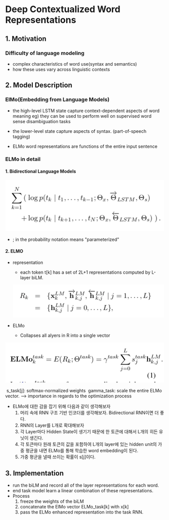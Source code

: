 # Deep Contextualized Word Representations





## 1. Motivation

### Difficulty of language modeling

+ complex characteristics of word use(syntax and semantics)
+ how these uses vary across linguistic contexts



## 2. Model Description

### ElMo(Embedding from Language Models)

+ the high-level LSTM state capture context-dependent aspects of word meaning 
  eg) they can be used to perform well on supervised word sense disambiguation tasks
+ the lower-level state capture aspects of syntax. (part-of-speech tagging)

+ ELMo word representations are functions of the entire input sentence



### ELMo in detail

#### 1. Bidirectional Language Models

![biLM](./../images/biLM.png)

+ ;  in the probability notation means "parameterized"



#### 2. ELMO

+ representation

  + each token t[k] has a set of 2L+1 representations computed by L-layer biLM.

  

  ![representation](./../images/representation.png)

  

+ ELMo
  
  + Collapses all alyers in R into a single vector

![elmo_formula](./../images/ELMo_formula.png)

​				s_task[j]: softmax-normalized weights 
​				gamma_task: scale the entire ELMo vector. --> importance in regards to the optimization process	



+ ELMo에 대한 감을 잡기 위해 다음과 같이 생각해보자
  1. 머리 속에 RNN 구조 기반 인코더를 생각해보자. Bidirectional RNN이면 더 좋다.
  2. RNN의 Layer를 L개로 확대해보자
  3. 각 Layer마다 Hidden State이 생기기 때문에 한 토큰에 대해서 L개의 히든 유닛이 생긴다.
  4. 각 토큰마다 원래 토큰의 값을 포함하여 L개의 layer에 있는 hidden unit의 가중 평균을 내면 ELMo를 통해 학습한 word embedding이 된다.
  5. 가중 평균을 낼때 쓰이는 확률이 s[j]이다. 



## 3. Implementation

+ run the biLM and record all of the layer representations for each word. 
+ end task model learn a linear combination of these representations. 
+ Process
  1. freeze the weights of the biLM 
  2. concatenate the ElMo vector ELMo_task[k] with x[k]
  3. pass the ELMo enhanced representation into the task RNN. 






